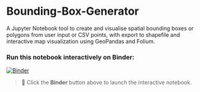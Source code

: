 # Bounding-Box-Generator
A Jupyter Notebook tool to create and visualise spatial bounding boxes or polygons from user input or CSV points, with export to shapefile and interactive map visualization using GeoPandas and Folium.
### Run this notebook interactively on Binder:
[![Binder](https://mybinder.org/badge_logo.svg)](https://mybinder.org/v2/gh/AelitaTotska/Bounding-Box-Generator.git/HEAD)
> 📎 Click the **Binder** button above to launch the interactive notebook.

